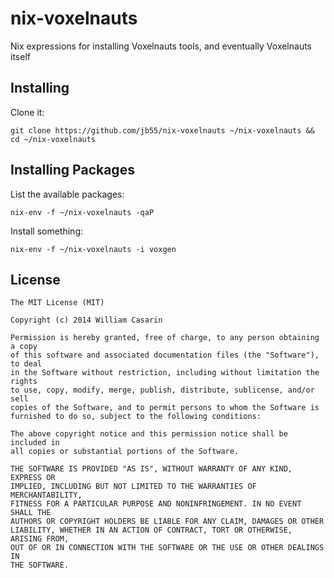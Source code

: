 # nix-voxelnauts

  Nix expressions for installing Voxelnauts tools, and eventually Voxelnauts
  itself

## Installing

  Clone it:

    git clone https://github.com/jb55/nix-voxelnauts ~/nix-voxelnauts && cd ~/nix-voxelnauts

## Installing Packages

  List the available packages:

    nix-env -f ~/nix-voxelnauts -qaP

  Install something:

    nix-env -f ~/nix-voxelnauts -i voxgen

## License

    The MIT License (MIT)
  
    Copyright (c) 2014 William Casarin
  
    Permission is hereby granted, free of charge, to any person obtaining a copy
    of this software and associated documentation files (the "Software"), to deal
    in the Software without restriction, including without limitation the rights
    to use, copy, modify, merge, publish, distribute, sublicense, and/or sell
    copies of the Software, and to permit persons to whom the Software is
    furnished to do so, subject to the following conditions:
  
    The above copyright notice and this permission notice shall be included in
    all copies or substantial portions of the Software.
  
    THE SOFTWARE IS PROVIDED "AS IS", WITHOUT WARRANTY OF ANY KIND, EXPRESS OR
    IMPLIED, INCLUDING BUT NOT LIMITED TO THE WARRANTIES OF MERCHANTABILITY,
    FITNESS FOR A PARTICULAR PURPOSE AND NONINFRINGEMENT. IN NO EVENT SHALL THE
    AUTHORS OR COPYRIGHT HOLDERS BE LIABLE FOR ANY CLAIM, DAMAGES OR OTHER
    LIABILITY, WHETHER IN AN ACTION OF CONTRACT, TORT OR OTHERWISE, ARISING FROM,
    OUT OF OR IN CONNECTION WITH THE SOFTWARE OR THE USE OR OTHER DEALINGS IN
    THE SOFTWARE.

